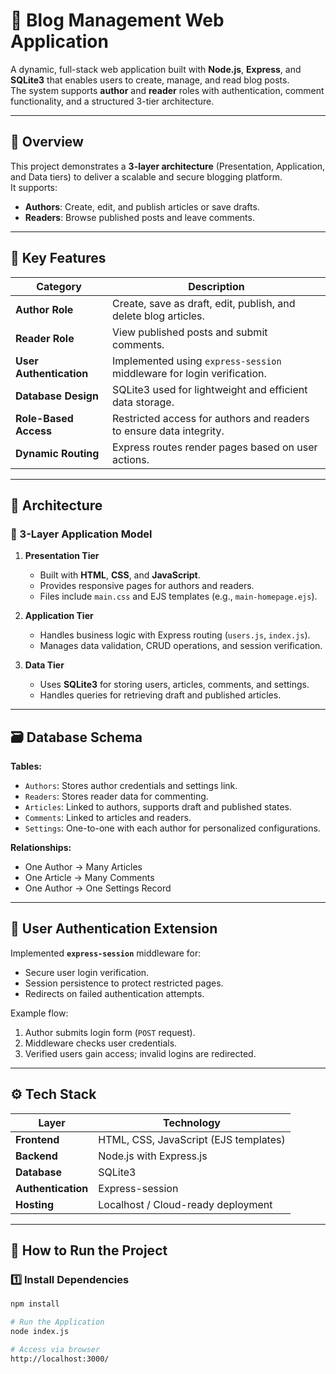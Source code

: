 # 📰 Blog Management Web Application

A dynamic, full-stack web application built with **Node.js**, **Express**, and **SQLite3** that enables users to create, manage, and read blog posts.  
The system supports **author** and **reader** roles with authentication, comment functionality, and a structured 3-tier architecture.

---

## 🧩 Overview

This project demonstrates a **3-layer architecture** (Presentation, Application, and Data tiers) to deliver a scalable and secure blogging platform.  
It supports:
- **Authors**: Create, edit, and publish articles or save drafts.
- **Readers**: Browse published posts and leave comments.

---

## 🧠 Key Features

| Category | Description |
|-----------|-------------|
| **Author Role** | Create, save as draft, edit, publish, and delete blog articles. |
| **Reader Role** | View published posts and submit comments. |
| **User Authentication** | Implemented using `express-session` middleware for login verification. |
| **Database Design** | SQLite3 used for lightweight and efficient data storage. |
| **Role-Based Access** | Restricted access for authors and readers to ensure data integrity. |
| **Dynamic Routing** | Express routes render pages based on user actions. |

---

## 🧱 Architecture

### 🧩 3-Layer Application Model

1. **Presentation Tier**
   - Built with **HTML**, **CSS**, and **JavaScript**.  
   - Provides responsive pages for authors and readers.  
   - Files include `main.css` and EJS templates (e.g., `main-homepage.ejs`).

2. **Application Tier**
   - Handles business logic with Express routing (`users.js`, `index.js`).  
   - Manages data validation, CRUD operations, and session verification.  

3. **Data Tier**
   - Uses **SQLite3** for storing users, articles, comments, and settings.  
   - Handles queries for retrieving draft and published articles.

---

## 🗃️ Database Schema

**Tables:**
- `Authors`: Stores author credentials and settings link.  
- `Readers`: Stores reader data for commenting.  
- `Articles`: Linked to authors, supports draft and published states.  
- `Comments`: Linked to articles and readers.  
- `Settings`: One-to-one with each author for personalized configurations.

**Relationships:**
- One Author → Many Articles  
- One Article → Many Comments  
- One Author → One Settings Record  

---

## 🔐 User Authentication Extension

Implemented **`express-session`** middleware for:
- Secure user login verification.  
- Session persistence to protect restricted pages.  
- Redirects on failed authentication attempts.

Example flow:
1. Author submits login form (`POST` request).  
2. Middleware checks user credentials.  
3. Verified users gain access; invalid logins are redirected.

---

## ⚙️ Tech Stack

| Layer | Technology |
|--------|-------------|
| **Frontend** | HTML, CSS, JavaScript (EJS templates) |
| **Backend** | Node.js with Express.js |
| **Database** | SQLite3 |
| **Authentication** | Express-session |
| **Hosting** | Localhost / Cloud-ready deployment |

---

## 🧩 How to Run the Project

### 1️⃣ Install Dependencies
```bash
npm install

# Run the Application
node index.js

# Access via browser
http://localhost:3000/
